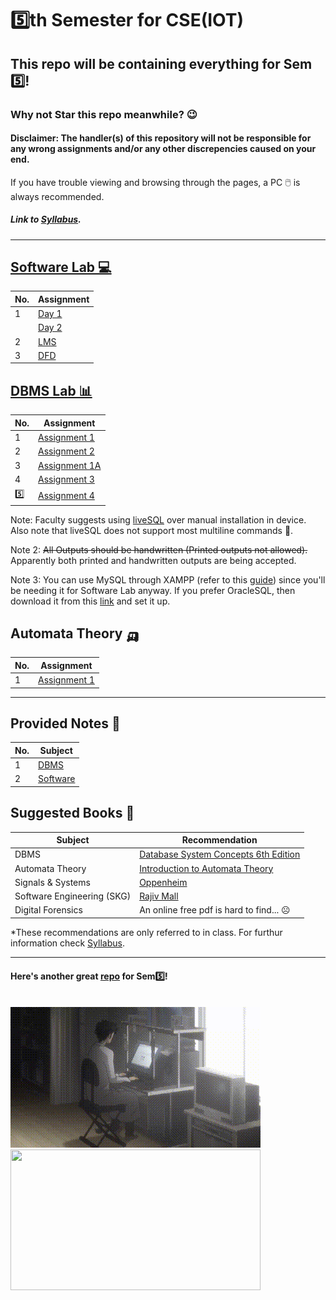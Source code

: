 # 5️⃣th Semester for CSE(IOT)
## This repo will be containing everything for Sem 5️⃣!
### Why not Star this repo meanwhile? 😉
#### Disclaimer: The handler(s) of this repository will not be responsible for any wrong assignments and/or any other discrepencies caused on your end.
If you have trouble viewing and browsing through the pages, a PC 🖱️ is always recommended. 
##### Link to [Syllabus](/5th%20Sem%20CSE(IOT%2C%20CYS%2C%20BCT)%202021%20-%202025%20Batch%20Syllabus.pdf).

---

## [Software Lab 💻](/SOFTWARE_LAB/PCCCSE593.pdf)

| No. | Assignment |
| --- | --- |
| 1 | [Day 1](/SOFTWARE_LAB/Day1/) |
|   | [Day 2](/SOFTWARE_LAB/Day2/) |
| 2 | [LMS](/SOFTWARE_LAB/library_system) |
| 3 | [DFD](/SOFTWARE_LAB/DFD) |

## [DBMS Lab 📊](/DBMS_LAB/PCC-CSE591.pdf)

| No. | Assignment |
| --- | --- |
| 1 | [Assignment 1](/DBMS_LAB/Assignment1) |
| 2 | [Assignment 2](/DBMS_LAB/Assignment2) |
| 3 | [Assignment 1A](/DBMS_LAB/Assignment1A) |
| 4 | [Assignment 3](/DBMS_LAB/Assignment3) |
| 5️⃣ | [Assignment 4](/DBMS_LAB/Assignment4) |

Note: Faculty suggests using [liveSQL](https://www.bing.com/ck/a?!&&p=a9d0ddf772a14109JmltdHM9MTY5MDE1NjgwMCZpZ3VpZD0zM2RiODkyZi05NWM1LTZlYzUtMmZiOS05YTdhOTQ2ODZmMmQmaW5zaWQ9NTIyNQ&ptn=3&hsh=3&fclid=33db892f-95c5-6ec5-2fb9-9a7a94686f2d&psq=oraclelive&u=a1aHR0cHM6Ly9saXZlc3FsLm9yYWNsZS5jb20vYXBleC9mP3A9NTkwOjE3Ojc5ODMxMzcwOTU3NDg6Ojo6Og&ntb=1) over manual installation in device. Also note that liveSQL does not support most multiline commands 💢.

Note 2: <s>All Outputs should be handwritten (Printed outputs not allowed).</s> Apparently both printed and handwritten outputs are being accepted.

Note 3: You can use MySQL through XAMPP (refer to this [guide](/DBMS_LAB/guide.md)) since you'll be needing it for Software Lab anyway. If you prefer OracleSQL, then download it from this [link](https://www.appservgrid.com/coherence/downxe.html) and set it up.

## Automata Theory 🛺

| No. | Assignment |
| --- | --- |
| 1 | [Assignment 1](/AUTOMATA/Assignment1) |

---

## Provided Notes 📜

| No. | Subject |
| --- | --- |
| 1 | [DBMS](/Notes/DBMS/) |
| 2 | [Software](/Notes/Software/) |

## Suggested Books 📖

| Subject | Recommendation |
| --- | --- |
| DBMS | [Database System Concepts 6th Edition](https://drive.google.com/file/d/13q8K7vhvQaavlgoO1eJpKQHKjaTBh8dP/view?pli=1) |
| Automata Theory | [Introduction to Automata Theory](https://idoc.pub/queue/introduction-to-automata-theory-languages-by-john-e-hopcroft-rajeev-motwani-jeffrey-d-ullman-546gd9dyrqn8) |
| Signals & Systems | [Oppenheim](https://vdocument.in/oppenheim-signals-and-systems-complete.html?page=1) |
| Software Engineering (SKG) | [Rajiv Mall](https://davcollegetitilagarh.org/wp-content/uploads/2020/09/fundamentals-of-software-engineering-fourth-edition-rajib-mall.pdf) |
| Digital Forensics | An online free pdf is hard to find... ☹️ |

*These recommendations are only referred to in class. For furthur information check [Syllabus](/5th%20Sem%20CSE(IOT%2C%20CYS%2C%20BCT)%202021%20-%202025%20Batch%20Syllabus.pdf).

---

#### Here's another great [repo](https://github.com/BEASTgg/5thsem) for Sem5️⃣! <br><br>

<p align="left">
  <img src="https://github.com/PixMusicaX/PiXMusicaX/blob/main/Okabe%20Rintaro%20Typing%20on%20the%20computer%20ASMR.gif" />  <img src="https://github.com/PixMusicaX/Sem5IOT/assets/129383302/fc91dd73-9539-4b10-b64a-26dd780c7557" width="400" height="225"/>
  </p>
